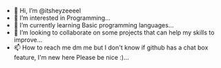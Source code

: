 - 👋 Hi, I’m @itsheyzeeeel
- 👀 I’m interested in Programming...
- 🌱 I’m currently learning Basic programming languages...
- 💞️ I’m looking to collaborate on some projects that can help my skills to improve...
- 📫 How to reach me dm me but I don't know if github has a chat box feature, I'm new here Please be nice :)...

<!---
itsheyzeeeel/itsheyzeeeel is a ✨ special ✨ repository because its `README.md` (this file) appears on your GitHub profile.
You can click the Preview link to take a look at your changes.
--->
